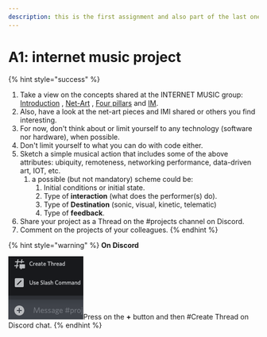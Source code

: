 ```yaml
---
description: this is the first assignment and also part of the last one.
---
```


# A1: internet music project

{% hint style="success" %}
1. Take a view on the concepts shared at the INTERNET MUSIC group: [Introduction](../internet-music/introduction.md) , [Net-Art](../internet-music/net-art.md) , [Four pillars](../internet-music/the-four-pillars-of-internet-music.md) and [IM](../internet-music/im-a-case-of-generative-music.md).&#x20;
2. Also, have a look at the net-art pieces and IMI shared or others you find interesting.
3. For now, don't think about or limit yourself to any technology (software nor hardware), when possible.
4. Don't limit yourself to what you can do with code either.
5. Sketch a simple musical action that includes some of the above attributes: ubiquity, remoteness, networking performance, data-driven art, IOT, etc.
   1. a possible (but not mandatory) scheme could be:&#x20;
      1. Initial conditions or initial state.&#x20;
      2. Type of **interaction** (what does the performer(s) do).&#x20;
      3. Type of **Destination** (sonic, visual, kinetic, telematic)
      4. Type of **feedback**.
6. Share your project as a Thread on the #projects channel on Discord.
7. Comment on the projects of your colleagues.
{% endhint %}

{% hint style="warning" %}
**On Discord**

![](<../.gitbook/assets/image (3).png>)Press on the **+** button and then #Create Thread on Discord chat.
{% endhint %}
